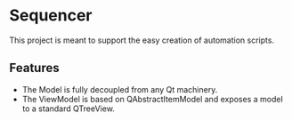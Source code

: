 # Sequencer

This project is meant to support the easy creation of automation scripts.

## Features

* The Model is fully decoupled from any Qt machinery.
* The ViewModel is based on QAbstractItemModel and exposes a model to a standard QTreeView.